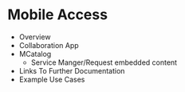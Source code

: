 # Mobile Access

- Overview 
- Collaboration App
- MCatalog
  - Service Manger/Request embedded content
- Links To Further Documentation
- Example Use Cases
